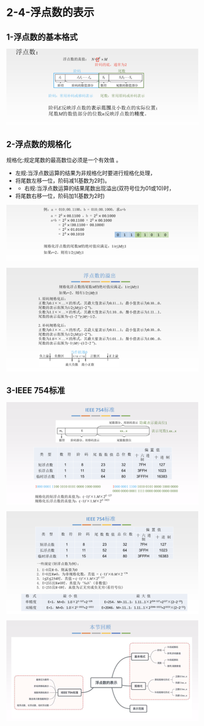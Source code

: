 # 2-4-浮点数的表示

## 1-浮点数的基本格式

![](../../.gitbook/assets/image%20%28177%29.png)

## 2-浮点数的规格化

规格化:规定尾数的最高数位必须是一个有效值 。

* 左规:当浮点数运算的结果为非规格化时要进行规格化处理，
* 将尾数左移一位，阶码减1\(基数为2时\)。
* * 右规:当浮点数运算的结果尾数出现溢出\(双符号位为01或10\)时，
* 将尾数右移一位，阶码加1\(基数为2时\)

![](../../.gitbook/assets/image%20%28337%29.png)

![](../../.gitbook/assets/image%20%28103%29.png)

## 3-IEEE 754标准

![](../../.gitbook/assets/image%20%28229%29.png)

![](../../.gitbook/assets/image%20%2851%29.png)

![](../../.gitbook/assets/image%20%28140%29.png)

